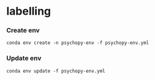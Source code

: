 # labelling

### Create env
`conda env create -n psychopy-env -f psychopy-env.yml`

### Update env
`conda env update -f psychopy-env.yml`